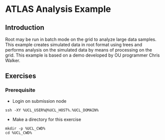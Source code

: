 # ATLAS Analysis Example

## Introduction

Root may be run in batch mode on the grid to analyze large data samples. This example creates simulated data in root format using trees and performs analysis on the simulated data by means of processing on the grid. This example is based on a demo developed by OU programmer Chris Walker.

## Exercises 
### Prerequisite 

   * Login on submission node
```
ssh -XY %UCL_USER%@%UCL_HOST%.%UCL_DOMAIN%
```

* Make a directory for this exercise
```
mkdir -p %UCL_CWD%
cd %UCL_CWD%
```

